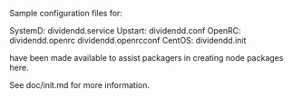 Sample configuration files for:

SystemD: dividendd.service
Upstart: dividendd.conf
OpenRC:  dividendd.openrc
         dividendd.openrcconf
CentOS:  dividendd.init

have been made available to assist packagers in creating node packages here.

See doc/init.md for more information.
